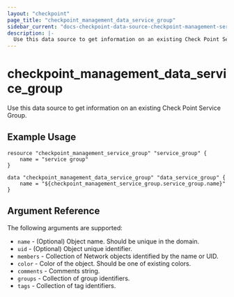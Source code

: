 ```yaml
---
layout: "checkpoint"
page_title: "checkpoint_management_data_service_group"
sidebar_current: "docs-checkpoint-data-source-checkpoint-management-service-group"
description: |-
  Use this data source to get information on an existing Check Point Service Group.
---
```


# checkpoint_management_data_service_group

Use this data source to get information on an existing Check Point Service Group.

## Example Usage


```hcl
resource "checkpoint_management_service_group" "service_group" {
    name = "service group"
}

data "checkpoint_management_data_service_group" "data_service_group" {
    name = "${checkpoint_management_service_group.service_group.name}"
}
```

## Argument Reference

The following arguments are supported:

* `name` - (Optional) Object name. Should be unique in the domain.
* `uid` - (Optional) Object unique identifier.
* `members` - Collection of Network objects identified by the name or UID.
* `color` - Color of the object. Should be one of existing colors.
* `comments` - Comments string.
* `groups` - Collection of group identifiers.
* `tags` - Collection of tag identifiers.